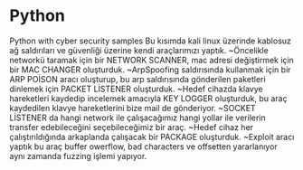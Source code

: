 # Python
Python with cyber security samples
Bu kısımda kali linux üzerinde kablosuz ağ saldırıları ve güvenliği üzerine kendi araçlarımızı yaptık.
~Öncelikle networkü taramak için bir NETWORK SCANNER, mac adresi değiştirmek için bir MAC CHANGER oluşturduk. 
~ArpSpoofing saldırısında kullanmak için bir ARP POİSON aracı oluşturup, bu arp saldırısında gönderilen paketleri dinlemek için PACKET LİSTENER oluşturduk.
~Hedef cihazda klavye hareketleri kaydedip incelemek amacıyla KEY LOGGER oluşturduk, bu araç kaydedilen klavye hareketlerini bize mail de
gönderiyor.
~SOCKET LİSTENER da hangi network ile çalışacağımız hangi yollar ile verilerin transfer edebileceğini seçebileceğimiz bir araç.
~Hedef cihaz her çalıştırıldığında arkaplanda çalışacak bir PACKAGE oluşturduk.
~Exploit aracı yaptık bu araç buffer owerflow, bad characters ve offsetten yararlanıyor aynı zamanda fuzzing işlemi yapıyor.
